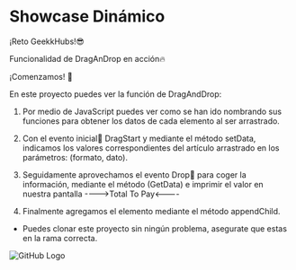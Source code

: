 # Showcase Dinámico
¡Reto GeekkHubs!😎

Funcionalidad de DragAnDrop en acción🔥

¡Comenzamos! 🚀

En este proyecto puedes ver la función de DragAndDrop:

1. Por medio de JavaScript puedes ver como se han ido nombrando sus funciones para obtener los datos de cada elemento al ser arrastrado.

2. Con el evento inicial🏁 DragStart y mediante el método setData, indicamos los valores correspondientes del artículo arrastrado en los parámetros: (formato, dato).

3. Seguidamente aprovechamos el evento Drop🥸 para coger la información, mediante el método (GetData) e imprimir el valor en nuestra pantalla ---->Total To Pay<----
4. Finalmente agregamos el elemento mediante el método appendChild.

* Puedes clonar este proyecto sin ningún problema, asegurate que estas en la rama correcta.

![GitHub Logo](img/faviconYellow.png)

